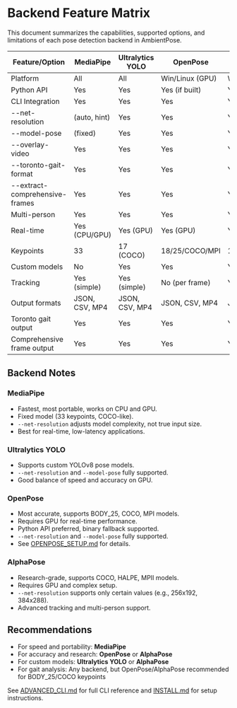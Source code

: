 # Backend Feature Matrix

This document summarizes the capabilities, supported options, and limitations of each pose detection backend in AmbientPose.

| Feature/Option                | MediaPipe      | Ultralytics YOLO      | OpenPose           | AlphaPose           |
|-------------------------------|----------------|-----------------------|--------------------|---------------------|
| Platform                      | All            | All                   | Win/Linux (GPU)    | Win/Linux (GPU)     |
| Python API                    | Yes            | Yes                   | Yes (if built)     | Yes                 |
| CLI Integration               | Yes            | Yes                   | Yes                | Yes                 |
| --net-resolution              | (auto, hint)   | Yes                   | Yes                | Yes (limited)       |
| --model-pose                  | (fixed)        | Yes                   | Yes                | Yes                 |
| --overlay-video               | Yes            | Yes                   | Yes                | Yes                 |
| --toronto-gait-format         | Yes            | Yes                   | Yes                | Yes                 |
| --extract-comprehensive-frames| Yes            | Yes                   | Yes                | Yes                 |
| Multi-person                  | Yes            | Yes                   | Yes                | Yes                 |
| Real-time                     | Yes (CPU/GPU)  | Yes (GPU)             | Yes (GPU)          | Yes (GPU)           |
| Keypoints                     | 33             | 17 (COCO)             | 18/25/COCO/MPI     | 17/COCO/HALPE       |
| Custom models                 | No             | Yes                   | Yes                | Yes                 |
| Tracking                      | Yes (simple)   | Yes (simple)          | No (per frame)     | Yes (advanced)      |
| Output formats                | JSON, CSV, MP4 | JSON, CSV, MP4        | JSON, CSV, MP4     | JSON, CSV, MP4      |
| Toronto gait output           | Yes            | Yes                   | Yes                | Yes                 |
| Comprehensive frame output    | Yes            | Yes                   | Yes                | Yes                 |

## Backend Notes

### MediaPipe
- Fastest, most portable, works on CPU and GPU.
- Fixed model (33 keypoints, COCO-like).
- `--net-resolution` adjusts model complexity, not true input size.
- Best for real-time, low-latency applications.

### Ultralytics YOLO
- Supports custom YOLOv8 pose models.
- `--net-resolution` and `--model-pose` fully supported.
- Good balance of speed and accuracy on GPU.

### OpenPose
- Most accurate, supports BODY_25, COCO, MPI models.
- Requires GPU for real-time performance.
- Python API preferred, binary fallback supported.
- `--net-resolution` and `--model-pose` fully supported.
- See [OPENPOSE_SETUP.md](OPENPOSE_SETUP.md) for details.

### AlphaPose
- Research-grade, supports COCO, HALPE, MPII models.
- Requires GPU and complex setup.
- `--net-resolution` supports only certain values (e.g., 256x192, 384x288).
- Advanced tracking and multi-person support.

## Recommendations
- For speed and portability: **MediaPipe**
- For accuracy and research: **OpenPose** or **AlphaPose**
- For custom models: **Ultralytics YOLO** or **AlphaPose**
- For gait analysis: Any backend, but OpenPose/AlphaPose recommended for BODY_25/COCO keypoints

See [ADVANCED_CLI.md](ADVANCED_CLI.md) for full CLI reference and [INSTALL.md](INSTALL.md) for setup instructions. 
